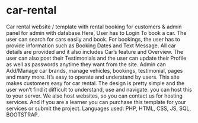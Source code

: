 # car-rental
Car rental website / template with rental booking for customers &amp; admin panel for admin with database.Here, User has to Login To book a car. The user can search for cars easily and book. For bookings, the user has to provide information such as Booking Dates and Text Message. All car details are provided and it also includes Car’s feature and Overview. The user can also post their Testimonials and the user can update their Profile as well as passwords anytime they want from the site. Admin can Add/Manage car brands, manage vehicles, bookings, testimonial, pages and many more.  It’s easy to operate and understand by users. This site makes customers easy for car rental. The design is pretty simple and the user won’t find it difficult to understand, use and navigate.  you can host this to your server. We also host  websites, so you can contact us for hosting services. And if you are a learner you can purchase this template for your services or submit the project.  Languages used: PHP, HTML, CSS, JS, SQL, BOOTSTRAP.
